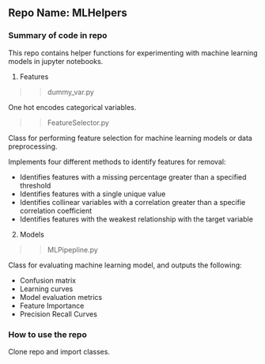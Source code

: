 ## Repo Name: MLHelpers

### Summary of code in repo

This repo contains helper functions for experimenting with machine learning models in jupyter notebooks.

1. Features
>> dummy_var.py

One hot encodes categorical variables.

>> FeatureSelector.py

Class for performing feature selection for machine learning models or data preprocessing.

Implements four different methods to identify features for removal:

* Identifies features with a missing percentage greater than a specified threshold
* Identifies features with a single unique value
* Identifies collinear variables with a correlation greater than a specifie correlation coefficient
* Identifies features with the weakest relationship with the target variable

2. Models
>> MLPipepline.py

   Class for evaluating machine learning model, and outputs the following:
 * Confusion matrix
 * Learning curves
 * Model evaluation metrics
 * Feature Importance
 * Precision Recall Curves
 
 ### How to use the repo
 
 Clone repo and import classes.
